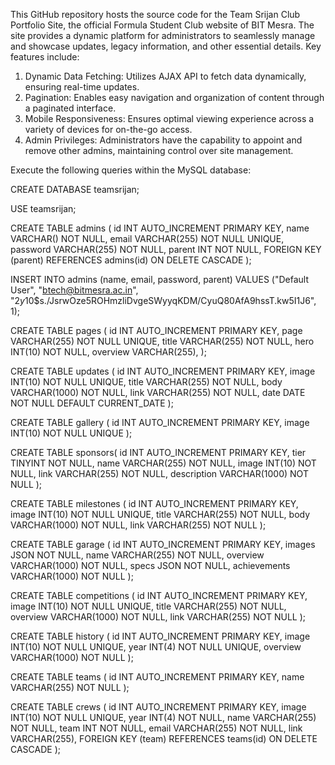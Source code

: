 This GitHub repository hosts the source code for the Team Srijan Club Portfolio Site, the official Formula Student Club website of BIT Mesra. The site provides a dynamic platform for administrators to seamlessly manage and showcase updates, legacy information, and other essential details. Key features include:

1. Dynamic Data Fetching: Utilizes AJAX API to fetch data dynamically, ensuring real-time updates.
2. Pagination: Enables easy navigation and organization of content through a paginated interface.
3. Mobile Responsiveness: Ensures optimal viewing experience across a variety of devices for on-the-go access.
4. Admin Privileges: Administrators have the capability to appoint and remove other admins, maintaining control over site management.



Execute the following queries within the MySQL database:

CREATE DATABASE teamsrijan;

USE teamsrijan;

CREATE TABLE admins (
    id INT AUTO_INCREMENT PRIMARY KEY,
    name VARCHAR() NOT NULL,
    email VARCHAR(255) NOT NULL UNIQUE,
    password VARCHAR(255) NOT NULL,
    parent INT NOT NULL,
    FOREIGN KEY (parent) REFERENCES admins(id) ON DELETE CASCADE
);

INSERT INTO admins (name, email, password, parent) VALUES ("Default User", "btech@bitmesra.ac.in", "$2y$10$s./JsrwOze5ROHmzliDvgeSWyyqKDM/CyuQ80AfA9hssT.kw5I1J6", 1);

CREATE TABLE pages (
    id INT AUTO_INCREMENT PRIMARY KEY,
    page VARCHAR(255) NOT NULL UNIQUE,
    title VARCHAR(255) NOT NULL,
    hero INT(10) NOT NULL,
    overview VARCHAR(255),
);

CREATE TABLE updates (
    id INT AUTO_INCREMENT PRIMARY KEY,
    image INT(10) NOT NULL UNIQUE,
    title VARCHAR(255) NOT NULL,
    body VARCHAR(1000) NOT NULL,
    link VARCHAR(255) NOT NULL,
    date DATE NOT NULL DEFAULT CURRENT_DATE
);

CREATE TABLE gallery (
    id INT AUTO_INCREMENT PRIMARY KEY,
    image INT(10) NOT NULL UNIQUE
);

CREATE TABLE sponsors(
    id INT AUTO_INCREMENT PRIMARY KEY,
    tier TINYINT NOT NULL,
    name VARCHAR(255) NOT NULL,
    image INT(10) NOT NULL,
    link VARCHAR(255) NOT NULL,
    description VARCHAR(1000) NOT NULL
);

CREATE TABLE milestones (
    id INT AUTO_INCREMENT PRIMARY KEY,
    image INT(10) NOT NULL UNIQUE,
    title VARCHAR(255) NOT NULL,
    body VARCHAR(1000) NOT NULL,
    link VARCHAR(255) NOT NULL
);

CREATE TABLE garage (
    id INT AUTO_INCREMENT PRIMARY KEY,
    images JSON NOT NULL,
    name VARCHAR(255) NOT NULL,
    overview VARCHAR(1000) NOT NULL,
    specs JSON NOT NULL,
    achievements VARCHAR(1000) NOT NULL
);

CREATE TABLE competitions (
    id INT AUTO_INCREMENT PRIMARY KEY,
    image INT(10) NOT NULL UNIQUE,
    title VARCHAR(255) NOT NULL,
    overview VARCHAR(1000) NOT NULL,
    link VARCHAR(255) NOT NULL
);

CREATE TABLE history (
    id INT AUTO_INCREMENT PRIMARY KEY,
    image INT(10) NOT NULL UNIQUE,
    year INT(4) NOT NULL UNIQUE,
    overview VARCHAR(1000) NOT NULL
);

CREATE TABLE teams (
    id INT AUTO_INCREMENT PRIMARY KEY,
    name VARCHAR(255) NOT NULL
);

CREATE TABLE crews (
    id INT AUTO_INCREMENT PRIMARY KEY,
    image INT(10) NOT NULL UNIQUE,
    year INT(4) NOT NULL,
    name VARCHAR(255) NOT NULL,
    team INT NOT NULL,
    email VARCHAR(255) NOT NULL,
    link VARCHAR(255),
    FOREIGN KEY (team) REFERENCES teams(id) ON DELETE CASCADE
);